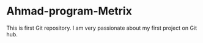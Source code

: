 # Ahmad-program-Metrix
This is first Git repository. I am very passionate about my first project on Git hub.
